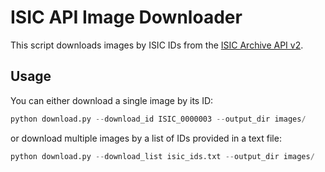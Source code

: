 # ISIC API Image Downloader

This script downloads images by ISIC IDs from the [ISIC Archive API v2](https://api.isic-archive.com/api/docs/swagger/).

## Usage

You can either download a single image by its ID:

```python
python download.py --download_id ISIC_0000003 --output_dir images/
```

or download multiple images by a list of IDs provided in a text file:

```python
python download.py --download_list isic_ids.txt --output_dir images/
```